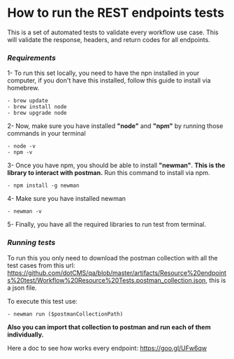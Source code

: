 

# How to run the REST endpoints tests 

This is a set of automated tests to validate every workflow use case. This will validate the response, headers, and return codes for all endpoints. 


### *__Requirements__*
1- To run this set locally,  you need to have the npn installed in your computer, if you don't have this installed, follow this guide to install via homebrew. 
```
- brew update
- brew install node
- brew upgrade node
```
2- Now, make sure you have installed **"node"** and **"npm"** by running those commands in your terminal 
```
- node -v
- npm -v
```

3- Once you have npm, you should be able to install **"newman"**. **This is the library to interact with postman.** Run this command to install via npm.
```
- npm install -g newman
```
4- Make sure you have installed newman
```
- newman -v 
```
5- Finally,  you have all the required libraries to run test from terminal. 

### *__Running tests__*

To run this you only need to download the postman collection with all the test cases from this url: https://github.com/dotCMS/qa/blob/master/artifacts/Resource%20endpoints%20test/Workflow%20Resource%20Tests.postman_collection.json, this is a json file. 

To execute this test use: 
``` 
- newman run ($postmanCollectionPath)
```

**Also you can import that collection to postman and run each of them individually.** 

Here a doc to see how works every endpoint: https://goo.gl/UFw6qw
